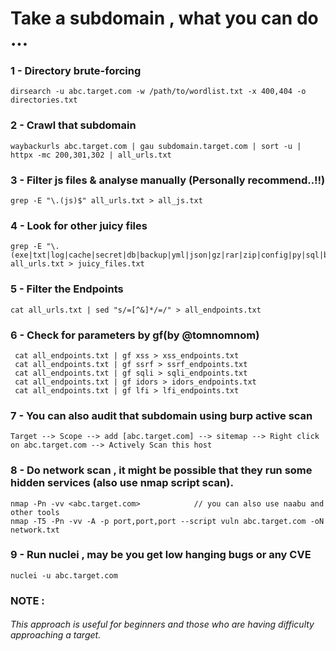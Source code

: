 # Take a subdomain , what you can do ...

### 1 - Directory brute-forcing 

    dirsearch -u abc.target.com -w /path/to/wordlist.txt -x 400,404 -o directories.txt

### 2 - Crawl that subdomain 
       
    waybackurls abc.target.com | gau subdomain.target.com | sort -u | httpx -mc 200,301,302 | all_urls.txt  

### 3 - Filter js files & analyse manually (Personally recommend..!!)

    grep -E "\.(js)$" all_urls.txt > all_js.txt

### 4 - Look for other juicy files

    grep -E "\.(exe|txt|log|cache|secret|db|backup|yml|json|gz|rar|zip|config|py|sql|bak|old|bkp|ini|sh|rb|cgi|jar|key|ovpn|htpasswd|htaccess|dockerfile)$" all_urls.txt > juicy_files.txt 


### 5 - Filter the Endpoints 

    cat all_urls.txt | sed "s/=[^&]*/=/" > all_endpoints.txt

### 6 - Check for parameters by gf(by @tomnomnom)

     cat all_endpoints.txt | gf xss > xss_endpoints.txt
     cat all_endpoints.txt | gf ssrf > ssrf_endpoints.txt
     cat all_endpoints.txt | gf sqli > sqli_endpoints.txt
     cat all_endpoints.txt | gf idors > idors_endpoints.txt
     cat all_endpoints.txt | gf lfi > lfi_endpoints.txt

### 7 - You can also audit that subdomain using burp active scan

    Target --> Scope --> add [abc.target.com] --> sitemap --> Right click on abc.target.com --> Actively Scan this host
 
### 8 - Do network scan , it might be possible that they run some hidden services (also use nmap script scan).

    nmap -Pn -vv <abc.target.com>            // you can also use naabu and other tools
    nmap -T5 -Pn -vv -A -p port,port,port --script vuln abc.target.com -oN network.txt

### 9 - Run nuclei , may be you get low hanging bugs or any CVE

    nuclei -u abc.target.com

### NOTE : 
  ###### This approach is useful for beginners and those who are having difficulty approaching a target.

